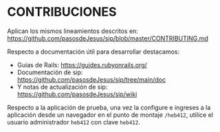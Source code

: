 # CONTRIBUCIONES

Aplican los mismos lineamientos descritos en:
<https://github.com/pasosdeJesus/sip/blob/master/CONTRIBUTING.md>

Respecto a documentación útil para desarrollar destacamos:
* Guías de Rails: <https://guides.rubyonrails.org/>
* Documentación de sip: <https://github.com/pasosdeJesus/sip/tree/main/doc>
* Y notas de actualización de sip: <https://github.com/pasosdeJesus/sip/wiki>

Respecto a la aplicación de prueba, una vez la configure e ingreses 
a la aplicación desde un navegador en el punto de montaje `/heb412`,
utilice el usuario administrador `heb412` con clave `heb412`.




